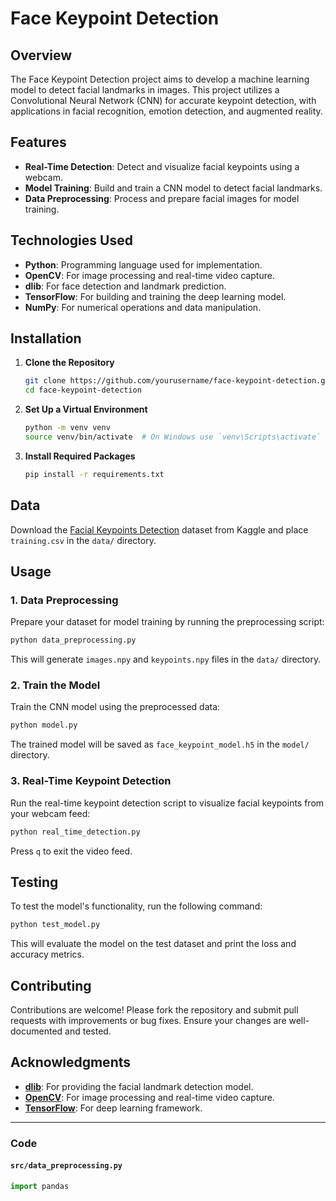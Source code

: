 
# Face Keypoint Detection

## Overview

The Face Keypoint Detection project aims to develop a machine learning model to detect facial landmarks in images. This project utilizes a Convolutional Neural Network (CNN) for accurate keypoint detection, with applications in facial recognition, emotion detection, and augmented reality.

## Features

- **Real-Time Detection**: Detect and visualize facial keypoints using a webcam.
- **Model Training**: Build and train a CNN model to detect facial landmarks.
- **Data Preprocessing**: Process and prepare facial images for model training.

## Technologies Used

- **Python**: Programming language used for implementation.
- **OpenCV**: For image processing and real-time video capture.
- **dlib**: For face detection and landmark prediction.
- **TensorFlow**: For building and training the deep learning model.
- **NumPy**: For numerical operations and data manipulation.

## Installation

1. **Clone the Repository**

   ```sh
   git clone https://github.com/yourusername/face-keypoint-detection.git
   cd face-keypoint-detection
   ```

2. **Set Up a Virtual Environment**

   ```sh
   python -m venv venv
   source venv/bin/activate  # On Windows use `venv\Scripts\activate`
   ```

3. **Install Required Packages**

   ```sh
   pip install -r requirements.txt
   ```

## Data

Download the [Facial Keypoints Detection](https://www.kaggle.com/c/facial-keypoints-detection/data) dataset from Kaggle and place `training.csv` in the `data/` directory.

## Usage

### 1. Data Preprocessing

Prepare your dataset for model training by running the preprocessing script:

```sh
python data_preprocessing.py
```

This will generate `images.npy` and `keypoints.npy` files in the `data/` directory.

### 2. Train the Model

Train the CNN model using the preprocessed data:

```sh
python model.py
```

The trained model will be saved as `face_keypoint_model.h5` in the `model/` directory.

### 3. Real-Time Keypoint Detection

Run the real-time keypoint detection script to visualize facial keypoints from your webcam feed:

```sh
python real_time_detection.py
```

Press `q` to exit the video feed.



## Testing

To test the model's functionality, run the following command:

```sh
python test_model.py
```

This will evaluate the model on the test dataset and print the loss and accuracy metrics.

## Contributing

Contributions are welcome! Please fork the repository and submit pull requests with improvements or bug fixes. Ensure your changes are well-documented and tested.


## Acknowledgments

- **[dlib](http://dlib.net/)**: For providing the facial landmark detection model.
- **[OpenCV](https://opencv.org/)**: For image processing and real-time video capture.
- **[TensorFlow](https://www.tensorflow.org/)**: For deep learning framework.

---

### Code

#### `src/data_preprocessing.py`

```python
import pandas
